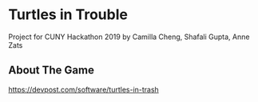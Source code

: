 # Turtles in Trouble
Project for CUNY Hackathon 2019
by Camilla Cheng, Shafali Gupta, Anne Zats

## About The Game
https://devpost.com/software/turtles-in-trash
